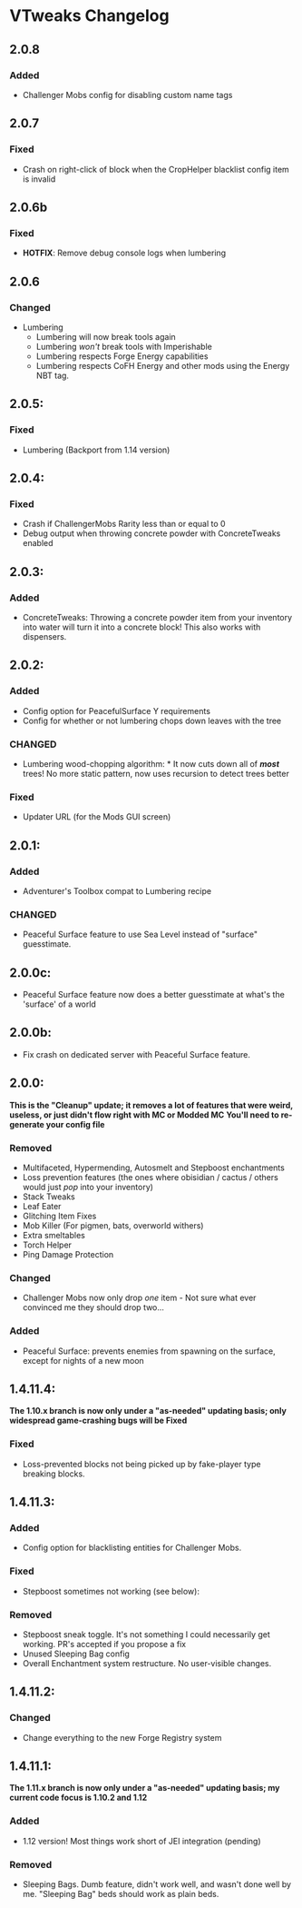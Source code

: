 # VTweaks Changelog

## 2.0.8

### Added

- Challenger Mobs config for disabling custom name tags

## 2.0.7

### Fixed

- Crash on right-click of block when the CropHelper blacklist config item is invalid

## 2.0.6b

### Fixed

- **HOTFIX**: Remove debug console logs when lumbering

## 2.0.6

### Changed

- Lumbering
  - Lumbering will now break tools again
  - Lumbering _won't_ break tools with Imperishable
  - Lumbering respects Forge Energy capabilities
  - Lumbering respects CoFH Energy and other mods using the Energy NBT tag.

## 2.0.5:

### Fixed

- Lumbering (Backport from 1.14 version)

## 2.0.4:

### Fixed

- Crash if ChallengerMobs Rarity less than or equal to 0
- Debug output when throwing concrete powder with ConcreteTweaks enabled

## 2.0.3:

### Added

- ConcreteTweaks: Throwing a concrete powder item from your inventory into water will turn it into a concrete block! This also works with dispensers.

## 2.0.2:

### Added

- Config option for PeacefulSurface Y requirements
- Config for whether or not lumbering chops down leaves with the tree

### CHANGED

- Lumbering wood-chopping algorithm: \* It now cuts down all of **_most_** trees! No more static pattern, now uses recursion to detect trees better

### Fixed

- Updater URL (for the Mods GUI screen)

## 2.0.1:

### Added

- Adventurer's Toolbox compat to Lumbering recipe

### CHANGED

- Peaceful Surface feature to use Sea Level instead of "surface" guesstimate.

## 2.0.0c:

- Peaceful Surface feature now does a better guesstimate at what's the 'surface' of a world

## 2.0.0b:

- Fix crash on dedicated server with Peaceful Surface feature.

## 2.0.0:

**This is the "Cleanup" update; it removes a lot of features that were weird, useless, or just didn't flow right with MC or Modded MC**
**You'll need to re-generate your config file**

### Removed

- Multifaceted, Hypermending, Autosmelt and Stepboost enchantments
- Loss prevention features (the ones where obisidian / cactus / others would just _pop_ into your inventory)
- Stack Tweaks
- Leaf Eater
- Glitching Item Fixes
- Mob Killer (For pigmen, bats, overworld withers)
- Extra smeltables
- Torch Helper
- Ping Damage Protection

### Changed

- Challenger Mobs now only drop _one_ item - Not sure what ever convinced me they should drop two...

### Added

- Peaceful Surface: prevents enemies from spawning on the surface, except for nights of a new moon

## 1.4.11.4:

**The 1.10.x branch is now only under a "as-needed" updating basis; only widespread game-crashing bugs will be Fixed**

### Fixed

- Loss-prevented blocks not being picked up by fake-player type breaking blocks.

## 1.4.11.3:

### Added

- Config option for blacklisting entities for Challenger Mobs.

### Fixed

- Stepboost sometimes not working (see below):

### Removed

- Stepboost sneak toggle. It's not something I could necessarily get working. PR's accepted if you propose a fix
- Unused Sleeping Bag config
- Overall Enchantment system restructure. No user-visible changes.

## 1.4.11.2:

### Changed

- Change everything to the new Forge Registry system

## 1.4.11.1:

**The 1.11.x branch is now only under a "as-needed" updating basis; my current code focus is 1.10.2 and 1.12**

### Added

- 1.12 version! Most things work short of JEI integration (pending)

### Removed

- Sleeping Bags. Dumb feature, didn't work well, and wasn't done well by me. "Sleeping Bag" beds should work as plain beds.
